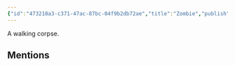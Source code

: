 ```yaml
---
{"id":"473210a3-c371-47ac-87bc-04f9b2db72ae","title":"Zombie","publish":true,"date_created":"Sunday, June 11th 2023, 11:46:50 am","date_modified":"Saturday, March 30th 2024, 11:24:42 pm","path":"Tabletop/Campaigns/And A Thousand Years More/Bestiary/Undead/Zombie.md","permalink":"/tabletop/campaigns/and-a-thousand-years-more/bestiary/undead/zombie/","PassFrontmatter":true}
---
```



A walking corpse.

## Mentions


